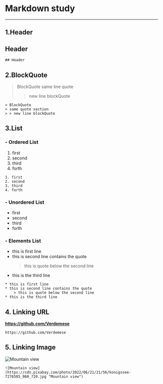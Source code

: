 # **Markdown study**
---

## **1.Header**
## Header
```
## Header
```

## **2.BlockQuote**
> BlockQuote
> same line quote
> > new line blockQuote
```
> BlockQuote
> same quote section
> > new line blockQuote
```

## **3.List**
### - Ordered List
1. first
2. second
3. third
4. forth
```
1. first
2. second
3. third
4. forth
```
### - Unordered List
- first
- second
- third
- forth

### - Elements List
* this is first line
* this is second line contains the quote
    > this is quote below the second line
* this is the third line
```
* this is first line
* this is second line contains the quote
    > this is quote below the second line
* this is the third line
```

## 4. Linking URL
**https://github.com/Verdemese**
```
https://github.com/Verdemese
```

## 5. Linking Image
![Mountain view](https://cdn.pixabay.com/photo/2022/06/21/21/56/konigssee-7276585_960_720.jpg "Mountain view")
```
![Mountain view](https://cdn.pixabay.com/photo/2022/06/21/21/56/konigssee-7276585_960_720.jpg "Mountain view")
```

